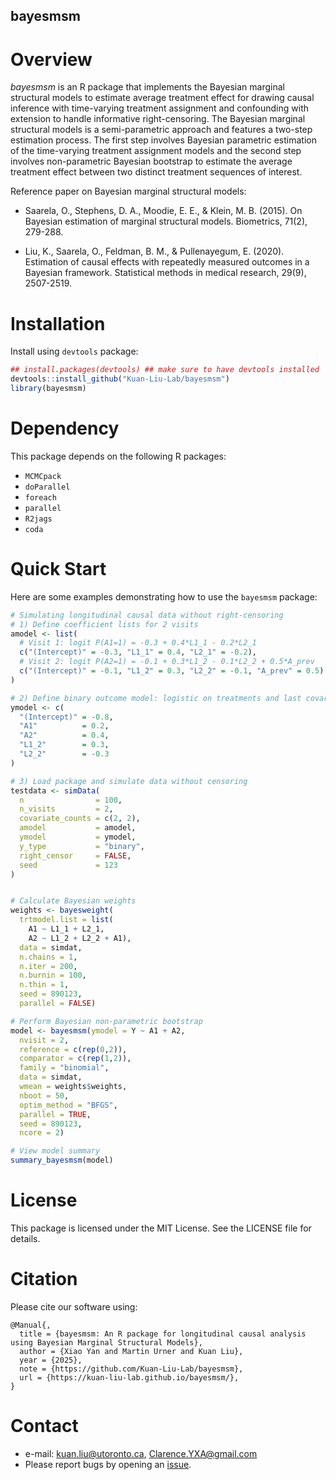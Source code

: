 
<!-- README.md is generated from README.Rmd. Please edit this file -->

## bayesmsm

<!-- badges: start -->
<!-- badges: end -->

# Overview

*bayesmsm* is an R package that implements the Bayesian marginal
structural models to estimate average treatment effect for drawing
causal inference with time-varying treatment assignment and confounding
with extension to handle informative right-censoring. The Bayesian
marginal structural models is a semi-parametric approach and features a
two-step estimation process. The first step involves Bayesian parametric
estimation of the time-varying treatment assignment models and the
second step involves non-parametric Bayesian bootstrap to estimate the
average treatment effect between two distinct treatment sequences of
interest.

Reference paper on Bayesian marginal structural models:

- Saarela, O., Stephens, D. A., Moodie, E. E., & Klein, M. B. (2015). On
  Bayesian estimation of marginal structural models. Biometrics, 71(2),
  279-288.

- Liu, K., Saarela, O., Feldman, B. M., & Pullenayegum, E. (2020).
  Estimation of causal effects with repeatedly measured outcomes in a
  Bayesian framework. Statistical methods in medical research, 29(9),
  2507-2519.

# Installation

Install using `devtools` package:

``` r
## install.packages(devtools) ## make sure to have devtools installed 
devtools::install_github("Kuan-Liu-Lab/bayesmsm")
library(bayesmsm)
```

# Dependency

This package depends on the following R packages:

- `MCMCpack`
- `doParallel`
- `foreach`
- `parallel`
- `R2jags`
- `coda`

# Quick Start

Here are some examples demonstrating how to use the `bayesmsm` package:

``` r
# Simulating longitudinal causal data without right-censoring
# 1) Define coefficient lists for 2 visits
amodel <- list(
  # Visit 1: logit P(A1=1) = -0.3 + 0.4*L1_1 - 0.2*L2_1
  c("(Intercept)" = -0.3, "L1_1" = 0.4, "L2_1" = -0.2),
  # Visit 2: logit P(A2=1) = -0.1 + 0.3*L1_2 - 0.1*L2_2 + 0.5*A_prev
  c("(Intercept)" = -0.1, "L1_2" = 0.3, "L2_2" = -0.1, "A_prev" = 0.5)
)

# 2) Define binary outcome model: logistic on treatments and last covariates
ymodel <- c(
  "(Intercept)" = -0.8,
  "A1"          = 0.2,
  "A2"          = 0.4,
  "L1_2"        = 0.3,
  "L2_2"        = -0.3
)

# 3) Load package and simulate data without censoring
testdata <- simData(
  n                = 100,
  n_visits         = 2,
  covariate_counts = c(2, 2),
  amodel           = amodel,
  ymodel           = ymodel,
  y_type           = "binary",
  right_censor     = FALSE,
  seed             = 123
)


# Calculate Bayesian weights
weights <- bayesweight(
  trtmodel.list = list(
    A1 ~ L1_1 + L2_1,
    A2 ~ L1_2 + L2_2 + A1),
  data = simdat,
  n.chains = 1,
  n.iter = 200,
  n.burnin = 100,
  n.thin = 1,
  seed = 890123,
  parallel = FALSE)

# Perform Bayesian non-parametric bootstrap
model <- bayesmsm(ymodel = Y ~ A1 + A2,
  nvisit = 2,
  reference = c(rep(0,2)),
  comparator = c(rep(1,2)),
  family = "binomial",
  data = simdat,
  wmean = weights$weights,
  nboot = 50,
  optim_method = "BFGS",
  parallel = TRUE,
  seed = 890123,
  ncore = 2)

# View model summary
summary_bayesmsm(model)
```

# License

This package is licensed under the MIT License. See the LICENSE file for
details.

# Citation

Please cite our software using:

    @Manual{,
      title = {bayesmsm: An R package for longitudinal causal analysis using Bayesian Marginal Structural Models},
      author = {Xiao Yan and Martin Urner and Kuan Liu},
      year = {2025},
      note = {https://github.com/Kuan-Liu-Lab/bayesmsm},
      url = {https://kuan-liu-lab.github.io/bayesmsm/},
    }

# Contact

- e-mail: <kuan.liu@utoronto.ca>, <Clarence.YXA@gmail.com>
- Please report bugs by opening an
  [issue](https://github.com/Kuan-Liu-Lab/bayesmsm/issues/new).
